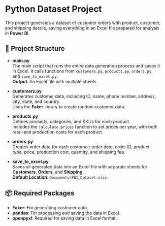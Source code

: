 # Python Dataset Project

This project generates a dataset of customer orders with product, customer, and shipping details, saving everything in an Excel file prepared for analysis in **Power BI**.

## 📂 Project Structure

- **main.py**  
  The main script that runs the entire data generation process and saves it in Excel. It calls functions from `customers.py`, `products.py`, `orders.py`, and `save_to_excel.py`.  
  **Output**: An Excel file with multiple sheets.

- **customers.py**  
  Generates customer data, including ID, name, phone number, address, city, state, and country.  
  Uses the **Faker** library to create random customer data.

- **products.py**  
  Defines products, categories, and SKUs for each product.  
  Includes the `calculate_prices` function to set prices per year, with both retail and production costs for each product.

- **orders.py**  
  Creates order data for each customer: order date, order ID, product type, price, production cost, quantity, and shipping fee.

- **save_to_excel.py**  
  Saves all generated data into an Excel file with separate sheets for **Customers**, **Orders**, and **Shipping**.  
  **Default Location**: `Documents/PBI_Dataset.xlsx`.

## 📦 Required Packages

- **Faker**: For generating customer data.
- **pandas**: For processing and saving the data in Excel.
- **openpyxl**: Required for saving data in Excel format.
